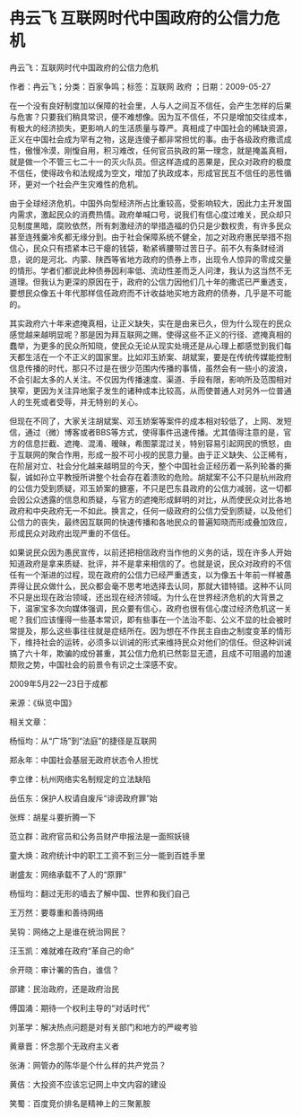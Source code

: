 # 冉云飞  互联网时代中国政府的公信力危机    
    
冉云飞：互联网时代中国政府的公信力危机    
作者：冉云飞；分类：百家争鸣；标签：互联网 政府 ；日期：2009-05-27    
在一个没有良好制度加以保障的社会里，人与人之间互不信任，会产生怎样的后果与危害？只要我们稍具常识，便不难想像。因为互不信任，不只是增加交往成本，有极大的经济损失，更影响人的生活质量与尊严。真相成了中国社会的稀缺资源，正义在中国社会成为罕有之物，这是连傻子都非常担忧的事。由于各级政府撒谎成性，傲慢冷漠，刚愎自用，积习难改，任何官员执政的第一理念，就是掩盖真相，就是做一个不管三七二十一的灭火队员。但这样造成的恶果是，民众对政府的极度不信任，使得政令和法规成为空文，增加了执政成本，形成官民互不信任的恶性循环，更对一个社会产生灾难性的危机。    
由于全球经济危机，中国外向型经济所占比重较高，受影响较大，因此力主开发国内需求，激起民众的消费热情。政府单喊口号，说我们有信心度过难关，民众却只见制度黑暗，腐败依然，所有刺激经济的举措造福的仍只是少数权贵，有许多民众甚至连残羹冷炙都无缘分到。由于社会保障系统不健全，加之对政府惠民举措不抱信心，民众只有捂紧本已干瘪的钱袋，勒紧裤腰带过苦日子。前不久有条财经消息，说的是河北、内蒙、陕西等省地方政府的债券上市，出现令人惊异的零成交量的情形。学者们都说此种债券因利率低、流动性差而乏人问津，我认为这当然不无道理。但我认为更深的原因在于，政府的公信力因他们几十年的撒谎已严重透支，要想民众像五十年代那样信任政府而不计收益地买地方政府的债券，几乎是不可能的。    
其实政府六十年来遮掩真相，让正义缺失，实在是由来已久，但为什么现在的民众感觉越来越明显呢？那是因为拜互联网之赐，使得这些不正义的行径、遮掩真相的蠢举，为更多的民众所知晓，使民众无论从现实处境还是从心理上都感觉到我们每天都生活在一个不正义的国家里。比如邓玉娇案、胡斌案，要是在传统传媒能控制信息传播的时代，那只不过是在很少范围内传播的事情，虽然会有一些小的波浪，不会引起太多的人关注。不仅因为传播速度、渠道、手段有限，影响所及范围相对狭窄，更因为关注异地案子发生的诸种成本比较高，从而使普通人对另外一位普通人的生死或者受辱，并无特别的关心。    
但现在不同了，大家关注胡斌案、邓玉娇案等案件的成本相对较低了，上网、发短信，通过（微）博客或者BBS等方式，使得事件迅速传播。尤其值得注意的是，官方的信息拦截、遮掩、混淆、暧昧，希图蒙混过关，特别容易引起网民的愤怒，由于互联网的聚合作用，形成一股不可小视的民意力量。由于正义缺失、公正稀有，在阶层对立、社会分化越来越明显的今天，整个中国社会正经历着一系列轮番的撕裂，诚如孙立平教授所讲整个社会存在着溃败的危险。胡斌案不公不只是杭州政府的公信力受到质疑，邓玉娇案的搪塞，不只是巴东县政府的公信力减弱，这一切都会因公众透露的信息和质疑，与官方的遮掩形成鲜明的对比，从而使民众对比各地政府和中央政府无一不如此。换言之，任何一级政府的公信力受到质疑，以及他们公信力的丧失，最终因互联网的快速传播和各地民众的普遍知晓而形成叠加效应，形成民众对政府出现严重的不信任。    
如果说民众因为愚民宣传，以前还把相信政府当作他的义务的话，现在许多人开始知道政府是拿来质疑、批评，并不是拿来相信的了。也就是说，民众对政府的不信任有一个渐进的过程，现在政府的公信力已经严重透支，以为像五十年前一样被愚弄得让民众做什么，民众都会毫不思考地选择去认同，那就大错特错。这种不认同不只是出现在政治领域，还出现在经济领域。为什么在世界经济危机的大背景之下，温家宝多次向媒体强调，民众要有信心，政府也很有信心度过经济危机这一关呢？我们应该懂得一些基本常识，即有些事在一个法治不彰、公义不显的社会被时常提及，那么这些事往往就是症结所在。因为想在不作民主自由之制度变革的情形下，维持社会的运转，必须多以训诫的形式来维持民众对他们的信任。但这种训诫搞了六十年，欺骗的成份甚重，其公信力危机已然彰显无遗，且成不可阻遏的加速颓败之势，中国社会的前景令有识之士深感不安。    
2009年5月22—23日于成都    
来源：《纵览中国》    
    
相关文章：    
杨恒均：从“广场”到“法庭”的捷径是互联网    
郑永年：中国社会基层无政府状态令人担忧    
李立律：杭州网络实名制规定的立法缺陷    
岳伍东：保护人权请自废斥“诽谤政府罪”始    
张辉：胡星斗要折腾一下    
范立群：政府官员和公务员财产申报法是一面照妖镜    
童大焕：政府统计中的职工工资不到三分一能到百姓手里    
谢盛友：网络承载不了人的“原罪”    
杨恒均：翻过无形的墙去了解中国、世界和我们自己    
王万然：要尊重和善待网络    
吴钩：网络之上是谁在统治网民？    
汪玉凯：难就难在政府“革自己的命”    
佘开晓：审计署的告白，谁信？    
邵建：民治政府，还是政府治民    
傅国涌：期待一个权利主导的“对话时代”    
刘革学：解决热点问题是对有关部门和地方的严峻考验    
黄章晋：怀念那个无政府主义者    
张涛：网管办的陈华是个什么样的共产党员？    
黄佶：大投资不应该忘记网上中文内容的建设    
笑蜀：百度竞价排名是精神上的三聚氰胺